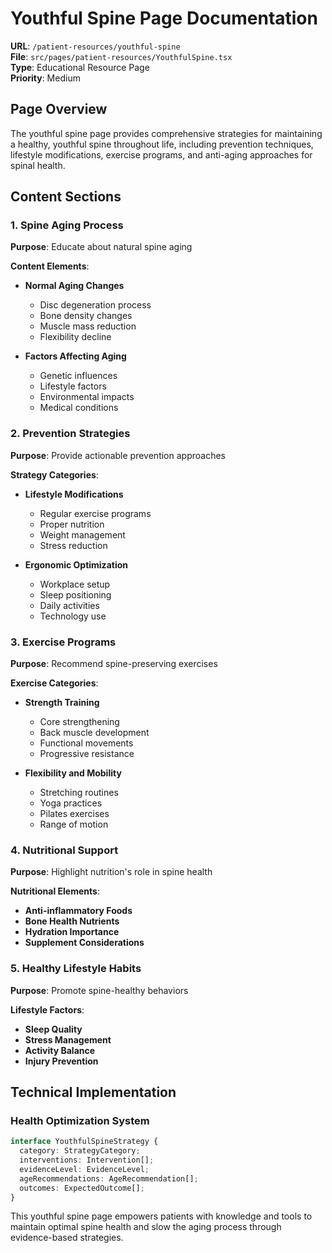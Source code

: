 # Youthful Spine Page Documentation

**URL**: `/patient-resources/youthful-spine`  
**File**: `src/pages/patient-resources/YouthfulSpine.tsx`  
**Type**: Educational Resource Page  
**Priority**: Medium

## Page Overview

The youthful spine page provides comprehensive strategies for maintaining a healthy, youthful spine throughout life, including prevention techniques, lifestyle modifications, exercise programs, and anti-aging approaches for spinal health.

## Content Sections

### 1. Spine Aging Process
**Purpose**: Educate about natural spine aging

**Content Elements**:
- **Normal Aging Changes**
  - Disc degeneration process
  - Bone density changes
  - Muscle mass reduction
  - Flexibility decline

- **Factors Affecting Aging**
  - Genetic influences
  - Lifestyle factors
  - Environmental impacts
  - Medical conditions

### 2. Prevention Strategies
**Purpose**: Provide actionable prevention approaches

**Strategy Categories**:
- **Lifestyle Modifications**
  - Regular exercise programs
  - Proper nutrition
  - Weight management
  - Stress reduction

- **Ergonomic Optimization**
  - Workplace setup
  - Sleep positioning
  - Daily activities
  - Technology use

### 3. Exercise Programs
**Purpose**: Recommend spine-preserving exercises

**Exercise Categories**:
- **Strength Training**
  - Core strengthening
  - Back muscle development
  - Functional movements
  - Progressive resistance

- **Flexibility and Mobility**
  - Stretching routines
  - Yoga practices
  - Pilates exercises
  - Range of motion

### 4. Nutritional Support
**Purpose**: Highlight nutrition's role in spine health

**Nutritional Elements**:
- **Anti-inflammatory Foods**
- **Bone Health Nutrients**
- **Hydration Importance**
- **Supplement Considerations**

### 5. Healthy Lifestyle Habits
**Purpose**: Promote spine-healthy behaviors

**Lifestyle Factors**:
- **Sleep Quality**
- **Stress Management**
- **Activity Balance**
- **Injury Prevention**

## Technical Implementation

### Health Optimization System
```typescript
interface YouthfulSpineStrategy {
  category: StrategyCategory;
  interventions: Intervention[];
  evidenceLevel: EvidenceLevel;
  ageRecommendations: AgeRecommendation[];
  outcomes: ExpectedOutcome[];
}
```

This youthful spine page empowers patients with knowledge and tools to maintain optimal spine health and slow the aging process through evidence-based strategies.
